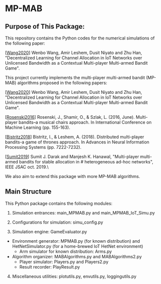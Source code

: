 # MP-MAB
## Purpose of This Package:
This repository contains the Python codes for the numerical simulations of the following paper:

[[Wang2020](https://arxiv.org/submit/3107880)] Wenbo Wang, Amir Leshem, Dusit Niyato and Zhu Han, "Decentralized Learning for Channel Allocation in IoT Networks over Unlicensed Bandwidth as a Contextual Multi-player Multi-armed Bandit Game".

This project currently implements the multi-player multi-armed bandit (MP-MAB) algorithms proposed in the following papers:

[[Wang2020](https://arxiv.org/submit/3107880)] Wenbo Wang, Amir Leshem, Dusit Niyato and Zhu Han, "Decentralized Learning for Channel Allocation in IoT Networks over Unlicensed Bandwidth as a Contextual Multi-player Multi-armed Bandit Game".

[[Rosenski2016](http://proceedings.mlr.press/v48/rosenski16.pdf)] Rosenski, J., Shamir, O., & Szlak, L. (2016, June). Multi-player bandits–a musical chairs approach. In International Conference on Machine Learning (pp. 155-163).

[[Bistritz2018](https://papers.nips.cc/paper/7952-distributed-multi-player-bandits-a-game-of-thrones-approach)] Bistritz, I., & Leshem, A. (2018). Distributed multi-player bandits-a game of thrones approach. In Advances in Neural Information Processing Systems (pp. 7222-7232).

[[Sumit2019](https://ieeexplore.ieee.org/document/8792108)] Sumit J. Darak and Manjesh K. Hanawal, "Multi-player multi-armed bandits for stable allocation in # heterogeneous ad-hoc networks", IEEE JSAC oct. 2019.\

We also aim to extend this package with more MP-MAB algorithms.

## Main Structure
This Python package contains the following modules:

1. Simulation entrances: main_MPMAB.py and main_MPMAB_IoT_Simu.py
2. Configurations for simulation: simu_config.py   
   
3. Simulation engine: GameEvaluator.py   

  - Environment generator: MPMAB.py (for known distribution) and HetNetSimulator.py (for a home-brewed IoT HetNet environment)   
    - Arm simulator for known distribution: Arms.py   
  - Algorithm organizer: MABAlgorithms.py and MABAlgorithms2.py   
    - Player simulator: Players.py and Players2.py
    - Result recorder: PlayResult.py
4. Miscellaneous utilities: plotutils.py, envutils.py, loggingutils.py
